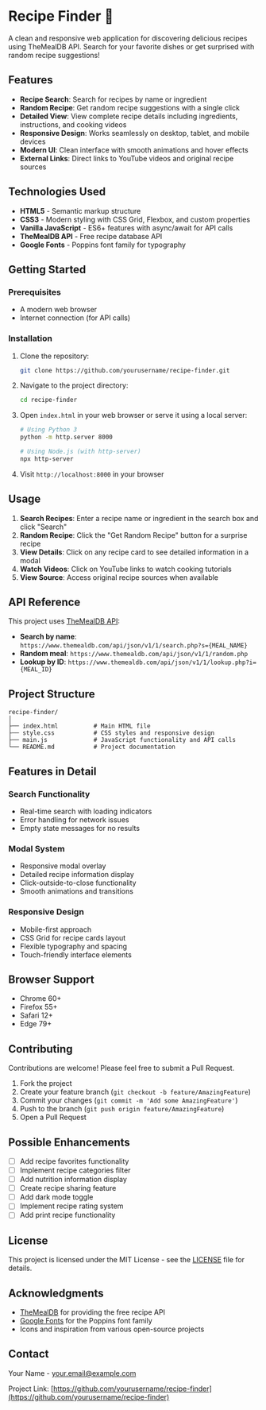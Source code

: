 # Recipe Finder 🍳

A clean and responsive web application for discovering delicious recipes using TheMealDB API. Search for your favorite dishes or get surprised with random recipe suggestions!

## Features

- **Recipe Search**: Search for recipes by name or ingredient
- **Random Recipe**: Get random recipe suggestions with a single click
- **Detailed View**: View complete recipe details including ingredients, instructions, and cooking videos
- **Responsive Design**: Works seamlessly on desktop, tablet, and mobile devices
- **Modern UI**: Clean interface with smooth animations and hover effects
- **External Links**: Direct links to YouTube videos and original recipe sources

## Technologies Used

- **HTML5** - Semantic markup structure
- **CSS3** - Modern styling with CSS Grid, Flexbox, and custom properties
- **Vanilla JavaScript** - ES6+ features with async/await for API calls
- **TheMealDB API** - Free recipe database API
- **Google Fonts** - Poppins font family for typography

## Getting Started

### Prerequisites

- A modern web browser
- Internet connection (for API calls)

### Installation

1. Clone the repository:
   ```bash
   git clone https://github.com/yourusername/recipe-finder.git
   ```

2. Navigate to the project directory:
   ```bash
   cd recipe-finder
   ```

3. Open `index.html` in your web browser or serve it using a local server:
   ```bash
   # Using Python 3
   python -m http.server 8000
   
   # Using Node.js (with http-server)
   npx http-server
   ```

4. Visit `http://localhost:8000` in your browser

## Usage

1. **Search Recipes**: Enter a recipe name or ingredient in the search box and click "Search"
2. **Random Recipe**: Click the "Get Random Recipe" button for a surprise recipe
3. **View Details**: Click on any recipe card to see detailed information in a modal
4. **Watch Videos**: Click on YouTube links to watch cooking tutorials
5. **View Source**: Access original recipe sources when available

## API Reference

This project uses [TheMealDB API](https://www.themealdb.com/api.php):

- **Search by name**: `https://www.themealdb.com/api/json/v1/1/search.php?s={MEAL_NAME}`
- **Random meal**: `https://www.themealdb.com/api/json/v1/1/random.php`
- **Lookup by ID**: `https://www.themealdb.com/api/json/v1/1/lookup.php?i={MEAL_ID}`

## Project Structure

```
recipe-finder/
│
├── index.html          # Main HTML file
├── style.css           # CSS styles and responsive design
├── main.js             # JavaScript functionality and API calls
└── README.md           # Project documentation
```

## Features in Detail

### Search Functionality
- Real-time search with loading indicators
- Error handling for network issues
- Empty state messages for no results

### Modal System
- Responsive modal overlay
- Detailed recipe information display
- Click-outside-to-close functionality
- Smooth animations and transitions

### Responsive Design
- Mobile-first approach
- CSS Grid for recipe cards layout
- Flexible typography and spacing
- Touch-friendly interface elements

## Browser Support

- Chrome 60+
- Firefox 55+
- Safari 12+
- Edge 79+

## Contributing

Contributions are welcome! Please feel free to submit a Pull Request.

1. Fork the project
2. Create your feature branch (`git checkout -b feature/AmazingFeature`)
3. Commit your changes (`git commit -m 'Add some AmazingFeature'`)
4. Push to the branch (`git push origin feature/AmazingFeature`)
5. Open a Pull Request

## Possible Enhancements

- [ ] Add recipe favorites functionality
- [ ] Implement recipe categories filter
- [ ] Add nutrition information display
- [ ] Create recipe sharing feature
- [ ] Add dark mode toggle
- [ ] Implement recipe rating system
- [ ] Add print recipe functionality

## License

This project is licensed under the MIT License - see the [LICENSE](LICENSE) file for details.

## Acknowledgments

- [TheMealDB](https://www.themealdb.com/) for providing the free recipe API
- [Google Fonts](https://fonts.google.com/) for the Poppins font family
- Icons and inspiration from various open-source projects

## Contact

Your Name - [your.email@example.com](mailto:your.email@example.com)

Project Link: [https://github.com/yourusername/recipe-finder](https://github.com/yourusername/recipe-finder)
